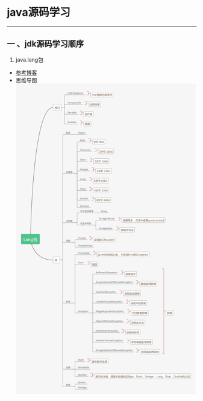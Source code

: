 # java源码学习
---
## 一 、jdk源码学习顺序
1. java.lang包
- [参考博客](https://blog.csdn.net/weixin_43915808/article/details/91474659)
- 思维导图
![思维导图](img/java.lang思维导图.png)
